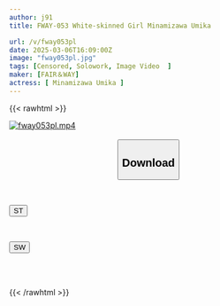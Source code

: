 ```yaml
---
author: j91
title: FWAY-053 White-skinned Girl Minamizawa Umika

url: /v/fway053pl
date: 2025-03-06T16:09:00Z
image: "fway053pl.jpg"
tags: [Censored, Solowork, Image Video	]
maker: [FAIR＆WAY]
actress: [ Minamizawa Umika ]
---
```



{{< rawhtml >}}

<div class="video" data-videoid="Lk0zzVd94xcRjb7">
    <a href="javascript:;">
        <img src="/v/fway053pl/fway053pl.jpg" width="WIDTH" height="HEIGHT" alt="fway053pl.mp4" loading="lazy">
    </a>
</div>

<script type="text/javascript" src="https://j91.asia/asset/on-demand-st.js"></script>

<br>
  <link rel="stylesheet" href="https://j91.asia/asset/bs5.css">
  
  <center>
  <button class="btn btn-primary" type="button" data-bs-toggle="collapse" data-bs-target=".multi-collapse" aria-expanded="false" aria-controls="multiCollapseExample1 multiCollapseExample2"><h2>Download</h2></button></center>
</p>
<div class="row">
  <div class="col">
    <div class="collapse multi-collapse" id="multiCollapseExample1">
      <div class="card card-body">
	      	      <br>
<div class="buttons">  
<p><a href="/v/fway053pl/st.html" target="_blank"><button class="btn-hover color-3"><i class="fa fa-download"></i> ST</button></a></p></div>
    </div>
  </div>
</div>
  <div class="col">
    <div class="collapse multi-collapse" id="multiCollapseExample2">
      <div class="card card-body">
	      <br>
<div class="buttons">
<p><a href="/v/fway053pl/sw.html" target="_blank"><button class="btn-hover color-2"><i class="fa fa-download"></i> SW</button></a></p></div>
<br><br>
      </div>
    </div>
  </div>
</div>

{{< /rawhtml >}}